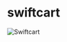 # swiftcart

![Swiftcart](https://github.com/oumatonny/swiftcart/assets/153516863/5032f564-ffd9-479a-a783-f093e83d3d71)
